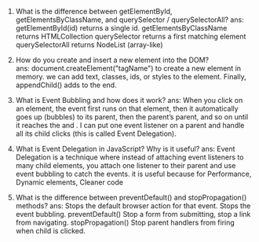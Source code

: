 1. What is the difference between getElementById, getElementsByClassName, and querySelector / querySelectorAll?
   ans: getElementById(id) returns a single id. getElementsByClassName returns HTMLCollection querySelector returns a first matching element querySelectorAll returns NodeList (array-like)

2. How do you create and insert a new element into the DOM?\
ans: document.createElement("tagName") to create a new element in memory. we can add text, classes, ids, or styles to the element. Finally, appendChild() adds to the end.

3. What is Event Bubbling and how does it work?
ans: When you click on an element, the event first runs on that element, then it automatically goes up (bubbles) to its parent, then the parent’s parent,
 and so on until it reaches the <body> and <html>. I can put one event listener on a parent and handle all its child clicks (this is called Event Delegation).

4. What is Event Delegation in JavaScript? Why is it useful?
ans: Event Delegation is a technique where instead of attaching event listeners to many child elements, you attach one listener to their parent and use event
 bubbling to catch the events. it is useful because for Performance, Dynamic elements, Cleaner code

5. What is the difference between preventDefault() and stopPropagation() methods?
ans: Stops the default browser action for that event. Stops the event bubbling. preventDefault() Stop a form from submitting, stop a link from navigating.
stopPropagation() Stop parent handlers from firing when child is clicked.
